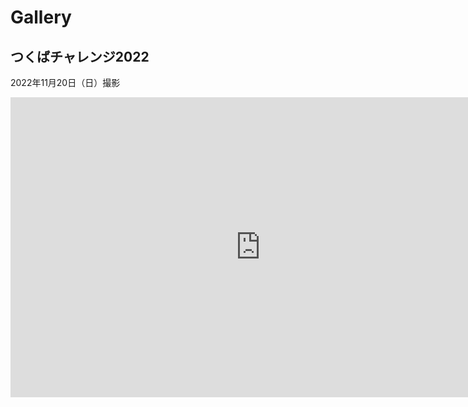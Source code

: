 # Gallery

## つくばチャレンジ2022
2022年11月20日（日）撮影

<iframe width="800" height="480" src="https://www.youtube.com/embed/Aig-76tDtT8" title="YouTube video player" frameborder="0" allow="accelerometer; autoplay; clipboard-write; encrypted-media; gyroscope; picture-in-picture" allowfullscreen></iframe>

